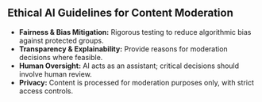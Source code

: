 ## Ethical AI Guidelines for Content Moderation
- **Fairness & Bias Mitigation:** Rigorous testing to reduce algorithmic bias against protected groups.
- **Transparency & Explainability:** Provide reasons for moderation decisions where feasible.
- **Human Oversight:** AI acts as an assistant; critical decisions should involve human review.
- **Privacy:** Content is processed for moderation purposes only, with strict access controls.

